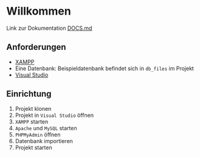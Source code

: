 # Willkommen

Link zur Dokumentation [DOCS.md](docs/DOCS.md)

## Anforderungen

- [XAMPP](https://www.apachefriends.org/index.html)
- Eine Datenbank: Beispieldatenbank befindet sich in `db_files` im Projekt
- [Visual Studio](https://visualstudio.microsoft.com/)

## Einrichtung

1. Projekt klonen
2. Projekt in `Visual Studio` öffnen
3. `XAMPP` starten
4. `Apache` und `MySQL` starten
5. `PHPMyAdmin` öffnen
6. Datenbank importieren
7. Projekt starten
